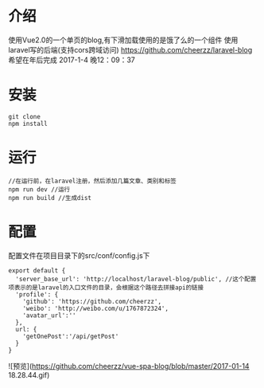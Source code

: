 # 介绍
使用Vue2.0的一个单页的blog,有下滑加载使用的是饿了么的一个组件
使用laravel写的后端(支持cors跨域访问) https://github.com/cheerzz/laravel-blog
希望在年后完成 2017-1-4 晚12：09：37
# 安装
```
git clone
npm install
```
# 运行
```
//在运行前，在laravel注册，然后添加几篇文章、类别和标签
npm run dev //运行
npm run build //生成dist
```
# 配置
配置文件在项目目录下的src/conf/config.js下
```
export default {
  'server_base_url': 'http://localhost/laravel-blog/public', //这个配置项表示的是laravel的入口文件的目录，会根据这个路径去拼接api的链接
  'profile': {
    'github': 'https://github.com/cheerzz',
    'weibo': 'http://weibo.com/u/1767872324',
    'avatar_url':''
  },
  url: {
    'getOnePost':'/api/getPost'
  }
}
```
![预览](https://github.com/cheerzz/vue-spa-blog/blob/master/2017-01-14 18.28.44.gif)
